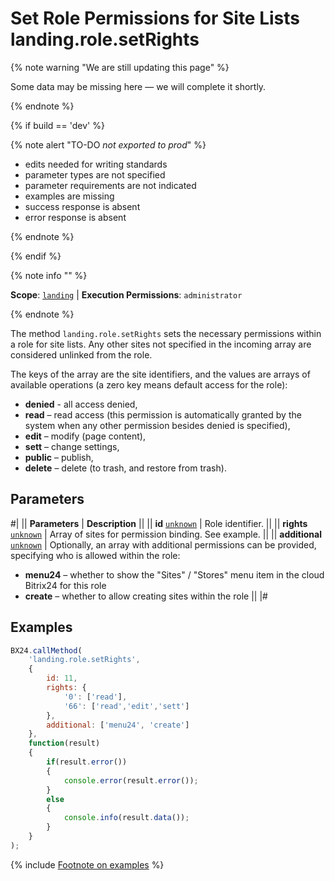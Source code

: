 # Set Role Permissions for Site Lists landing.role.setRights

{% note warning "We are still updating this page" %}

Some data may be missing here — we will complete it shortly.

{% endnote %}

{% if build == 'dev' %}

{% note alert "TO-DO _not exported to prod_" %}

- edits needed for writing standards
- parameter types are not specified
- parameter requirements are not indicated
- examples are missing
- success response is absent
- error response is absent

{% endnote %}

{% endif %}

{% note info "" %}

**Scope**: [`landing`](../../../scopes/permissions.md) | **Execution Permissions**: `administrator`

{% endnote %}

The method `landing.role.setRights` sets the necessary permissions within a role for site lists. Any other sites not specified in the incoming array are considered unlinked from the role.

The keys of the array are the site identifiers, and the values are arrays of available operations (a zero key means default access for the role):

- **denied** - all access denied,
- **read** – read access (this permission is automatically granted by the system when any other permission besides denied is specified),
- **edit** – modify (page content),
- **sett** – change settings,
- **public** – publish,
- **delete** – delete (to trash, and restore from trash).

## Parameters

#|
|| **Parameters** | **Description** ||
|| **id**
[`unknown`](../../../data-types.md) | Role identifier. ||
|| **rights**
[`unknown`](../../../data-types.md) | Array of sites for permission binding. See example. ||
|| **additional**
[`unknown`](../../../data-types.md) | Optionally, an array with additional permissions can be provided, specifying who is allowed within the role:
- **menu24** – whether to show the "Sites" / "Stores" menu item in the cloud Bitrix24 for this role
- **create** – whether to allow creating sites within the role ||
|#

## Examples

```js
BX24.callMethod(
    'landing.role.setRights',
    {
        id: 11,
        rights: {
            '0': ['read'],
            '66': ['read','edit','sett']
        },
        additional: ['menu24', 'create']
    },
    function(result)
    {
        if(result.error())
        {
            console.error(result.error());
        }
        else
        {
            console.info(result.data());
        }
    }
);
```

{% include [Footnote on examples](../../../../_includes/examples.md) %}